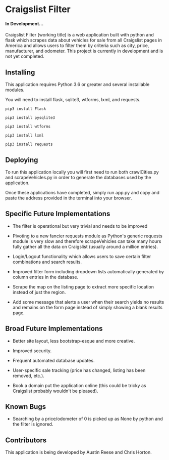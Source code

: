 # Craigslist Filter
#### In Development...

Craigslist Filter (working title) is a web application built with python and flask which scrapes data about vehicles for sale from all Craigslist pages in America and allows users to filter them by criteria such as city, price, manufacturer, and odometer. This project is currently in development and is not yet completed.

## Installing

This application requires Python 3.6 or greater and several installable modules.

You will need to install flask, sqlite3, wtforms, lxml, and requests.

```
pip3 install Flask
```
```
pip3 install pysqlite3
```
```
pip3 install wtforms
```
```
pip3 install lxml
```
```
pip3 install requests
```

## Deploying

To run this application locally you will first need to run both crawlCities.py and scrapeVehicles.py in order to generate the databases used by the application.

Once these applications have completed, simply run app.py and copy and paste the address provided in the terminal into your browser.

## Specific Future Implementations

* The filter is operational but very trivial and needs to be improved

* Pivoting to a new fancier requests module as Python's generic requests module is very slow and therefore scrapeVehicles can take many hours fully gather all the data on Craigslist (usually around a million entries).

* Login/Logout functionality which allows users to save certain filter combinations and search results.

* Improved filter form including dropdown lists automatically generated by column entries in the database.

* Scrape the map on the listing page to extract more specific location instead of just the region.

* Add some message that alerts a user when their search yields no results and remains on the form page instead of simply showing a blank results page.

## Broad Future Implementations

* Better site layout, less bootstrap-esque and more creative.

* Improved security.

* Frequent automated database updates.

* User-specific sale tracking (price has changed, listing has been removed, etc.).

* Book a domain put the application online (this could be tricky as Craigslist probably wouldn't be pleased).

## Known Bugs

* Searching by a price/odometer of 0 is picked up as None by python and the filter is ignored.

## Contributors

This application is being developed by Austin Reese and Chris Horton.
